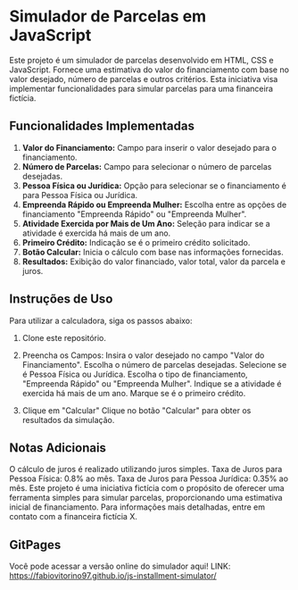 # Simulador de Parcelas em JavaScript
Este projeto é um simulador de parcelas desenvolvido em HTML, CSS e JavaScript. Fornece uma estimativa do valor do financiamento com base no valor desejado, número de parcelas e outros critérios. Esta iniciativa visa implementar funcionalidades para simular parcelas para uma financeira fictícia.

## Funcionalidades Implementadas

1. **Valor do Financiamento:** Campo para inserir o valor desejado para o financiamento.
2. **Número de Parcelas:** Campo para selecionar o número de parcelas desejadas.
3. **Pessoa Física ou Jurídica:** Opção para selecionar se o financiamento é para Pessoa Física ou Jurídica.
4. **Empreenda Rápido ou Empreenda Mulher:** Escolha entre as opções de financiamento "Empreenda Rápido" ou "Empreenda Mulher".
5. **Atividade Exercida por Mais de Um Ano:** Seleção para indicar se a atividade é exercida há mais de um ano.
6. **Primeiro Crédito:** Indicação se é o primeiro crédito solicitado.
7. **Botão Calcular:** Inicia o cálculo com base nas informações fornecidas.
8. **Resultados:** Exibição do valor financiado, valor total, valor da parcela e juros.

## Instruções de Uso
Para utilizar a calculadora, siga os passos abaixo:
1. Clone este repositório.
2. Preencha os Campos:
    Insira o valor desejado no campo "Valor do Financiamento".
    Escolha o número de parcelas desejadas.
    Selecione se é Pessoa Física ou Jurídica.
    Escolha o tipo de financiamento, "Empreenda Rápido" ou "Empreenda Mulher".
    Indique se a atividade é exercida há mais de um ano.
    Marque se é o primeiro crédito.
    
3. Clique em "Calcular"
    Clique no botão "Calcular" para obter os resultados da simulação.

## Notas Adicionais
O cálculo de juros é realizado utilizando juros simples.
Taxa de Juros para Pessoa Física: 0.8% ao mês.
Taxa de Juros para Pessoa Jurídica: 0.35% ao mês.
Este projeto é uma iniciativa fictícia com o propósito de oferecer uma ferramenta simples para simular parcelas, proporcionando uma estimativa inicial de financiamento. Para informações mais detalhadas, entre em contato com a financeira fictícia X.

## GitPages
Você pode acessar a versão online do simulador aqui!
LINK: https://fabiovitorino97.github.io/js-installment-simulator/